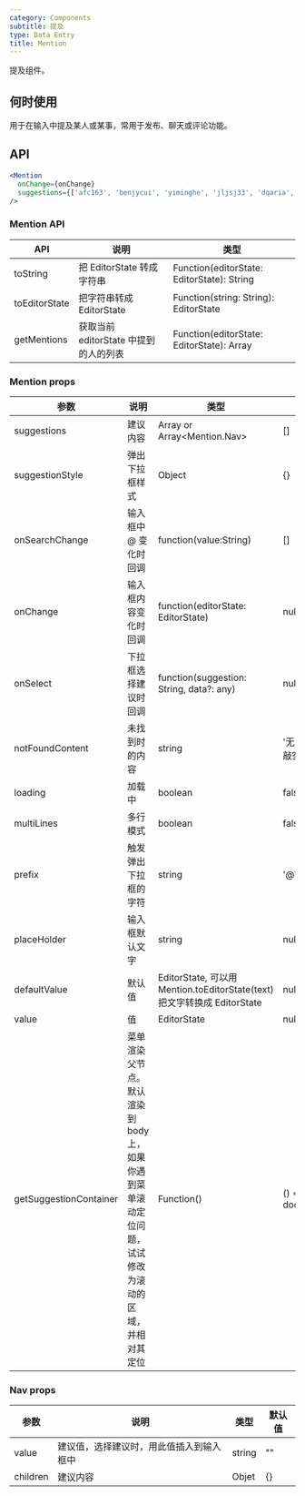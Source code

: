 ```yaml
---
category: Components
subtitle: 提及
type: Data Entry
title: Mention
---
```


提及组件。

## 何时使用

用于在输入中提及某人或某事，常用于发布、聊天或评论功能。

## API

```jsx
<Mention
  onChange={onChange}
  suggestions={['afc163', 'benjycui', 'yiminghe', 'jljsj33', 'dqaria', 'RaoHai']}
/>
```

### Mention API

| API     | 说明           | 类型     |
|----------|---------------|----------|
| toString    | 把 EditorState 转成字符串 | Function(editorState: EditorState): String |
| toEditorState    | 把字符串转成 EditorState | Function(string: String): EditorState |
| getMentions    | 获取当前 editorState 中提到的人的列表 | Function(editorState: EditorState): Array<String> |

### Mention props

| 参数     | 说明           | 类型     | 默认值       |
|----------|---------------|----------|--------------|
| suggestions    | 建议内容 | Array<string> or Array<Mention.Nav> | [] |
| suggestionStyle | 弹出下拉框样式 | Object | {} |
| onSearchChange | 输入框中 @ 变化时回调 | function(value:String) | [] |
| onChange | 输入框内容变化时回调 | function(editorState: EditorState) | null |
| onSelect | 下拉框选择建议时回调 | function(suggestion: String, data?: any) | null |
| notFoundContent| 未找到时的内容 | string | '无匹配结果，轻敲空格完成输入' |
| loading | 加载中 | boolean | false |
| multiLines | 多行模式 | boolean | false |
| prefix | 触发弹出下拉框的字符 | string | '@' |
| placeHolder | 输入框默认文字 | string | null |
| defaultValue | 默认值 | EditorState, 可以用 Mention.toEditorState(text) 把文字转换成 EditorState | null |
| value | 值 | EditorState | null |
| getSuggestionContainer | 菜单渲染父节点。默认渲染到 body 上，如果你遇到菜单滚动定位问题，试试修改为滚动的区域，并相对其定位| Function() | () => document.body |

### Nav props

| 参数     | 说明           | 类型     | 默认值       |
|----------|---------------|----------|--------------|
| value    | 建议值，选择建议时，用此值插入到输入框中 | string | "" |
| children | 建议内容 | Objet | {} |
